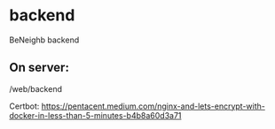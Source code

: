 # backend
BeNeighb backend


## On server:
/web/backend




Certbot:
  https://pentacent.medium.com/nginx-and-lets-encrypt-with-docker-in-less-than-5-minutes-b4b8a60d3a71
